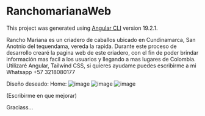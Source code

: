 # RanchomarianaWeb

This project was generated using [Angular CLI](https://github.com/angular/angular-cli) version 19.2.1.


Rancho Mariana es un criadero de caballos ubicado en Cundinamarca, San Anotnio del tequendama, vereda la rapida.
Durante este proceso de desarrollo crearé la pagina web de este criadero, con el fin de poder brindar información mas facil a los usuarios y llegando a mas lugares de Colombia.
Utilizaré Angular, Tailwind CSS, si quieres ayudame puedes escribirme a mi Whatsapp +57 3218080177

Diseño deseado:
Home:
![image](https://github.com/user-attachments/assets/33143ca1-cca5-40d7-8a7b-cac1aed61671)
![image](https://github.com/user-attachments/assets/576aab48-bb84-43fd-a2b3-83d735a2399e)
![image](https://github.com/user-attachments/assets/7c2e1a0a-d752-456b-898f-b422e370d85a)

(Escribirme en que mejorar)

Graciass...

